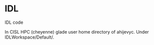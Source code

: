 # IDL
IDL code

In CISL HPC (cheyenne) glade user home directory of ahijevyc. Under IDLWorkspace/Default/.


